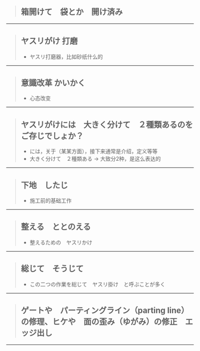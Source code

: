 > ## 箱開けて　袋とか　開け済み
----------

> ## ヤスリがけ 打磨
> * ヤスリ打磨器，比如砂纸什么的
----------

> ## 意識改革 かいかく
> * 心态改变
----------

> ## ヤスリがけには　大きく分けて　２種類あるのを　ご存じでしょか？
> * には，关于（某某方面），接下来通常是介绍，定义等等
> * 大きく分けて　２種類ある -> 大致分2种，是这么表达的
----------

> ## 下地　したじ
> * 施工前的基础工作
----------

> ## 整える　ととのえる
> * 整えるための　ヤスリかけ
----------

> ## 総じて　そうじて
> * この二つの作業を総じて　ヤスリ掛け　と呼ぶことが多く
----------

> ## ゲートや　パーティングライン（parting line）の修理、ヒケや　面の歪み（ゆがみ）の修正　エッジ出し
----------

